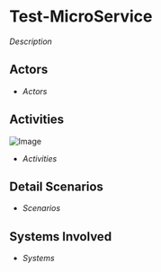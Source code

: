 # Test-MicroService

_Description_

## Actors

* _Actors_

## Activities

![Image](./UseCases/Test-MicroService/Activities.png)

* _Activities_

## Detail Scenarios

* _Scenarios_

## Systems Involved

* _Systems_



